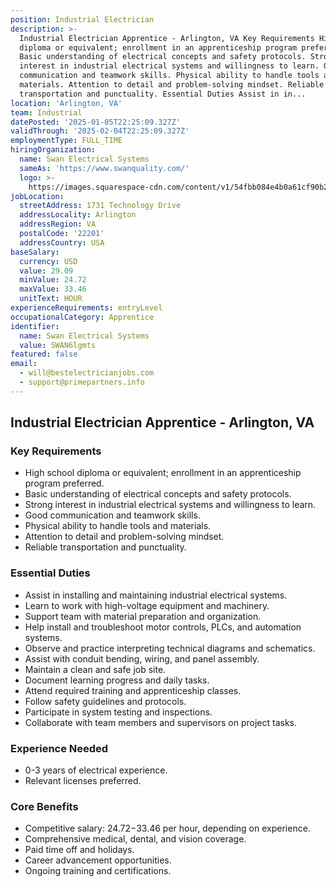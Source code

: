 ```yaml
---
position: Industrial Electrician
description: >-
  Industrial Electrician Apprentice - Arlington, VA Key Requirements High school
  diploma or equivalent; enrollment in an apprenticeship program preferred.
  Basic understanding of electrical concepts and safety protocols. Strong
  interest in industrial electrical systems and willingness to learn. Good
  communication and teamwork skills. Physical ability to handle tools and
  materials. Attention to detail and problem-solving mindset. Reliable
  transportation and punctuality. Essential Duties Assist in in...
location: 'Arlington, VA'
team: Industrial
datePosted: '2025-01-05T22:25:09.327Z'
validThrough: '2025-02-04T22:25:09.327Z'
employmentType: FULL_TIME
hiringOrganization:
  name: Swan Electrical Systems
  sameAs: 'https://www.swanquality.com/'
  logo: >-
    https://images.squarespace-cdn.com/content/v1/54fbb084e4b0a61cf90b2a6b/1511915437509-KMEEKDHKFLZ8J2AD7Y8M/SWAN_logo_horz_black.jpg?format=1500w
jobLocation:
  streetAddress: 1731 Technology Drive
  addressLocality: Arlington
  addressRegion: VA
  postalCode: '22201'
  addressCountry: USA
baseSalary:
  currency: USD
  value: 29.09
  minValue: 24.72
  maxValue: 33.46
  unitText: HOUR
experienceRequirements: entryLevel
occupationalCategory: Apprentice
identifier:
  name: Swan Electrical Systems
  value: SWAN6lgmts
featured: false
email:
  - will@bestelectricianjobs.com
  - support@primepartners.info
---
```




## Industrial Electrician Apprentice - Arlington, VA

### Key Requirements
- High school diploma or equivalent; enrollment in an apprenticeship program preferred.
- Basic understanding of electrical concepts and safety protocols.
- Strong interest in industrial electrical systems and willingness to learn.
- Good communication and teamwork skills.
- Physical ability to handle tools and materials.
- Attention to detail and problem-solving mindset.
- Reliable transportation and punctuality.

### Essential Duties
- Assist in installing and maintaining industrial electrical systems.
- Learn to work with high-voltage equipment and machinery.
- Support team with material preparation and organization.
- Help install and troubleshoot motor controls, PLCs, and automation systems.
- Observe and practice interpreting technical diagrams and schematics.
- Assist with conduit bending, wiring, and panel assembly.
- Maintain a clean and safe job site.
- Document learning progress and daily tasks.
- Attend required training and apprenticeship classes.
- Follow safety guidelines and protocols.
- Participate in system testing and inspections.
- Collaborate with team members and supervisors on project tasks.

### Experience Needed
- 0-3 years of electrical experience.
- Relevant licenses preferred.

### Core Benefits
- Competitive salary: $24.72-$33.46 per hour, depending on experience.
- Comprehensive medical, dental, and vision coverage.
- Paid time off and holidays.
- Career advancement opportunities.
- Ongoing training and certifications.
